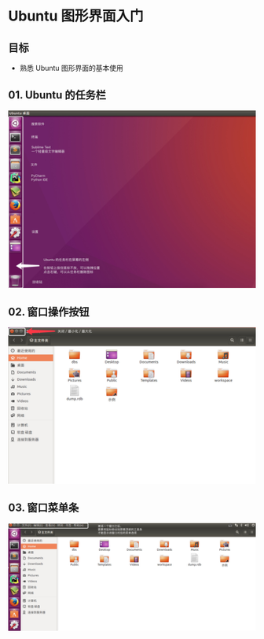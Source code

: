 # Ubuntu 图形界面入门

## 目标

* 熟悉 Ubuntu 图形界面的基本使用

## 01. Ubuntu 的任务栏

![](media/14928321028755/14928329271228.jpg)

## 02. 窗口操作按钮

![](media/14928321028755/14928325424356.jpg)

## 03. 窗口菜单条

![](media/14928321028755/14928327078409.jpg)


